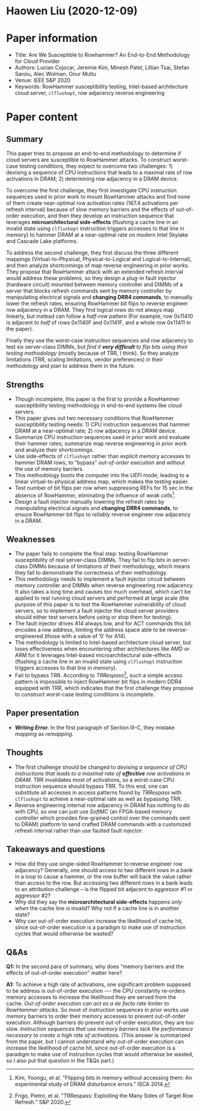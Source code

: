 # Haowen Liu (2020-12-09)

# Paper information
- Title: Are We Susceptible to Rowhammer? An End-to-End Methodology for Cloud Provider
- Authors: Lucian Cojocar, Jeremie Kim, Minesh Patel, Lillian Tsai, Stefan Saroiu, Alec Wolman, Onur Mutlu
- Venue: IEEE S&P 2020
- Keywords: RowHammer susceptibility testing, Intel-based architecture cloud server, `clflushopt`, row adjacency reverse engineering

# Paper content
## Summary
This paper tries to propose an end-to-end methodology to determine if cloud servers are susceptible to RowHammer attacks. To construct worst-case testing conditions, they expect to overcome two challenges: 1) devising a sequence of CPU instructions that leads to a maximal rate of row activations in DRAM; 2) determining row adjacency in a DRAM device.

To overcome the first challenge, they first investigate CPU instruction sequences used in prior work to mount RowHammer attacks and find none of them create near-optimal row activation rates ($167.4$ activations per refresh interval) because of slow memory barriers and the effects of out-of-order execution, and then they develop an instruction sequence that leverages **microarchitectural side-effects** (flushing a cache line in an invalid state using `clflushopt` instruction triggers accesses to that line in memory) to hammer DRAM at a near-optimal rate on modern Intel Skylake and Cascade Lake platforms.

To address the second challenge, they first discuss the three different mappings (Virtual-to-Physical, Physical-to-Logical and Logical-to-Internal), and then analyze shortcomings of map reverse engineering in prior works. They propose that RowHammer attack with an extended refresh interval would address these problems, so they design a plug-in fault injector (hardware circuit) mounted between memory controller and DIMMs of a server that blocks refresh commands sent by memory controller by manipulating electrical signals and **changing DRR4 commands**, to manually lower the refresh rates, ensuring RowHammer bit flips to reverse engineer row adjacency in a DRAM. They find logical rows do not always map linearly, but instead can follow a *half-row* pattern (For example, row 0x11410 is adjacent to *half* of rows 0x1140F and 0x1141F, and a whole row 0x11411 in the paper).

Finally they use the worst-case instruction sequences and row adjacency to test six server-class DIMMs, but *find it **very difficult** to flip bits using their testing methodology* (mostly because of TRR, I think). So they analyze limitations (TRR, scaling limitations, vendor preferences) in their methodology and plan to address them in the future.

## Strengths
- Though incomplete, this paper is the first to provide a RowHammer susceptibility testing methodology in end-to-end systems like cloud servers.
- This paper gives out two necessary conditions that RowHammer susceptibility testing needs: 1) CPU instruction sequences that hammer DRAM at a near-optimal rate; 2) row adjacency in a DRAM device.
- Summarize CPU instruction sequences used in prior work and evaluate their hammer rates; summarize map reverse engineering in prior work and analyze their shortcomings.
- Use side-effects of `clflushopt` rather than explicit memory accesses to hammer DRAM rows, to “bypass” *out-of-order execution* and without the use of memory barriers.
- This methodology boots the computer into the UEFI mode, leading to a linear virtual-to-physical address map, which makes the testing easier.
- Test number of bit flips per row when suppressing REFs for $15$ sec in the absence of RowHammer, eliminating the influence of *weak cells*[^1].
- Design a fault injector manually lowering the refresh rates by manipulating electrical signals and **changing DRR4 commands**, to ensure RowHammer bit flips to *reliably* reverse engineer row adjacency in a DRAM.

## Weaknesses
- The paper fails to complete the final step: testing RowHammer susceptibility of real server-class DIMMs. They fail to flip bits in server-class DIMMs because of limitations of their methodology, which means they fail to demonstrate the correctness of their methodology.
- This methodology needs to implement a fault injector circuit between memory controller and DIMMs when reverse engineering row adjacency. It also takes a long time and causes too much overhead, which can’t be applied to real running cloud servers and performed at large scale (the purpose of this paper is to test the RowHammer vulnerability of cloud servers, so to implement a fault injector the cloud server providers should either test servers before using or stop them for testing).
- The fault injector drives A14 always low, and for ACT commands this bit encodes a row address, limiting the address space able to be reverse-engineered (those with a value of ’0’ for A14).
- The methodology is limited to Intel-based architecture cloud server, but loses effectiveness when encountering other architectures like AMD or ARM for it leverages Intel-based microarchitectural side-effects (flushing a cache line in an invalid state using `clflushopt` instruction triggers accesses to that line in memory).
- Fail to bypass TRR. According to *TRRespass*[^2], such a simple access pattern is impossible to inject RowHammer bit flips in modern DDR4 equipped with TRR, which indicates that the first challenge they propose to construct worst-case testing conditions is incomplete.

## Paper presentation
- ***Writing Error.*** In the first paragraph of Section III-C, they mistake *mapping* as *remapping*.

## Thoughts
- The first challenge should be changed to *devising a sequence of CPU instructions that leads to a maximal rate of **effective** row activations in DRAM*. TRR invalidates most of activations, so a worst-case CPU instruction sequence should bypass TRR. To this end, one can substitute all accesses in access patterns found by *TRRespass* with `clflushopt` to achieve a near-optimal rate as well as bypassing TRR.
- Reverse engineering internal row adjacency in DRAM has nothing to do with CPU, so one can just use *SoftMC* (an FPGA-based memory controller which provides fine-grained control over the commands sent to DRAM) platform to send crafted DRAM commands with a customized refresh interval rather than use faulted fault injector.

## Takeaways and questions
- How did they use single-sided RowHammer to reverse engineer row adjacency? Generally, one should access to two different rows in a bank in a loop to cause a hammer, or the row buffer will back the value rather than access to the row. But accessing two different rows in a bank leads to an attribution challenge – is the flipped bit adjacent to aggressor #1 or aggressor #2?
- Why did they say the **microarchitectural side-effects** happens *only when* the cache line is invalid? Why not if a cache line is in another state?
- Why can out-of-order execution increase the likelihood of cache hit, since out-of-order execution is a paradigm to make use of instruction cycles that would otherwise be wasted?

## Q&As
**Q1:** In the second para of summary, why does "memory barriers and the effects of out-of-order execution" matter here?

**A1:** To achieve a high rate of activations, one significant problem supposed to be address is out-of-order execution --- the CPU constantly re-orders memory accesses to increase the likelihood they are served from the cache. *Out-of-order execution can act as a de facto rate limiter to RowHammer attacks*. So most of instruction sequences in prior works use memory barriers to order their memory accesses to prevent out-of-order execution. Although barriers do prevent out-of-order execution, they are too slow. *Instruction sequences that use memory barriers lack the performance necessary to create a high rate of activations.* (This answer is summarized from the paper, but I cannot understand why out-of-order execution can increase the likelihood of cache hit, since out-of-order execution is a paradigm to make use of instruction cycles that would otherwise be wasted, so I also put that question in the T&Qs part.)


[^1]: Kim, Yoongu, et al. "Flipping bits in memory without accessing them: An experimental study of DRAM disturbance errors.” ISCA 2014.
[^2]: Frigo, Pietro, et al. "TRRespass: Exploiting the Many Sides of Target Row Refresh.” S&P 2020.

